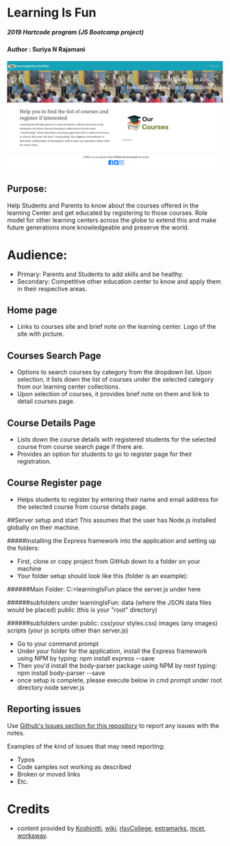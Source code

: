 # Learning Is Fun  
##### 2019 Hartcode program (JS Bootcamp project)
#### Author : Suriya N Rajamani

![WebsitePromo](public/images/learningIsFunReadMe.PNG)

## Purpose:
Help Students and Parents to know about the courses offered in the learning Center and get educated by registering to those courses.
Role model for other learning centers across the globe to extend this and make future generations more knowledgeable and preserve the world.

# Audience:
- Primary: Parents and Students to add skills and be healthy.
- Secondary: Competitive other education center to know and apply them in their respective areas.

## Home page
- Links to courses site and brief note on the learning center. Logo of the site with picture.

## Courses Search Page
- Options to search courses by category from the dropdown list. Upon selection, it lists down the list of courses under the selected category from our learning center collections.
- Upon selection of courses, it provides brief note on them and link to detail courses page.

## Course Details Page
- Lists down the course details with registered students for the selected course from course search page if there are.
- Provides an option for students to go to register page for their registration.

## Course Register page
- Helps students to register by entering their name and email address for the selected course from course details page.

##Server setup and start
This assumes that the user has Node.js installed globally on their machine.

#####Installing the Express framework into the application and setting up the folders:
- First, clone or copy project from GitHub down to a folder on your machine
- Your folder setup should look like this (folder is an example):

######Main Folder:
C:>learningIsFun place the server.js under here

######subfolders under learningIsFun: 
data (where the JSON data files would be placed) public (this is your "root" directory)

######subfolders under public: 
css(your styles.css) images (any images) scripts (your js scripts other than server.js)
- Go to your command prompt
- Under your folder for the application, install the Express framework using NPM by typing:
npm install express --save
- Then you'd install the body-parser package using NPM by next typing:
npm install body-parser --save
- once setup is complete, please execute below in cmd prompt under root directory
node server.js

## Reporting issues
Use [Github's Issues section for this repository](https://github.com/Suriya1785/learningIsFun/Issues) to report any issues with the notes.

Examples of the kind of issues that may need reporting:
+ Typos
+ Code samples not working as described
+ Broken or moved links
+ Etc.

# Credits
- content provided by [Koshinitti](http://koshintti.ac.ke/courses/certificate-in-general-agriculture/), [wiki](http://www.wiki.com), [rlsyCollege](http://www.rlsycollege.ac.in/courses/ba-general),  [extramarks](https://www.extramarks.com/), [mcet](www.mcet.org/), [workaway](https://www.workaway.info/).
